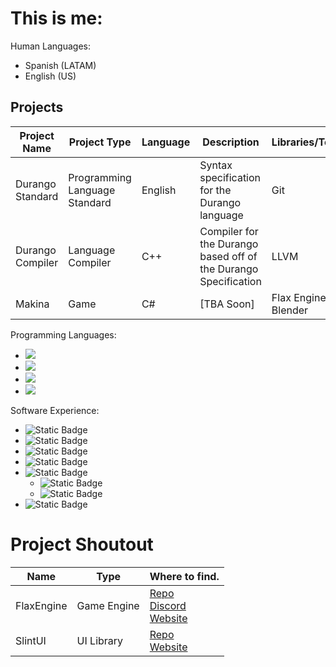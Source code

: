 # This is me:
Human Languages: 
* Spanish (LATAM)
* English (US)

## Projects
| Project Name        | Project Type                        | Language | Description                                                        | Libraries/Tools      |
|---------------------|-------------------------------------|----------|--------------------------------------------------------------------|----------------------|
| Durango<br>Standard | Programming<br>Language<br>Standard | English  | Syntax specification for the Durango language                      | Git                  |
| Durango<br>Compiler | Language<br>Compiler                | C++      | Compiler for the Durango based off of the Durango<br>Specification | LLVM                 |
| Makina              | Game                                | C#       | [TBA Soon]                                                         | Flax Engine, Blender | 

Programming Languages:
* ![](https://img.shields.io/badge/-C++-blue?logo=cplusplus)
* ![](https://img.shields.io/badge/-CSharp-purple?logo=csharp)
* ![](https://img.shields.io/badge/-Python-gold?logo=python)
* ![](https://img.shields.io/badge/-JavaScript-black?logo=javascript)

Software Experience:
* ![Static Badge](https://img.shields.io/badge/-VSCode-white?style=flat&logo=visualstudiocode&logoColor=blue&labelColor=black&color=gray)
* ![Static Badge](https://img.shields.io/badge/-Sketchup-blue?style=flat&logo=sketchup&labelColor=black&logoColor=blue)
* ![Static Badge](https://img.shields.io/badge/-Blender-orange?style=flat&logo=blender&labelColor=black)
* ![Static Badge](https://img.shields.io/badge/-Git-red?style=flat&logo=git&labelColor=black)
* ![Static Badge](https://img.shields.io/badge/-Linux-white?style=flat&logo=linux&labelColor=black)
  * ![Static Badge](https://img.shields.io/badge/-ARCH-darkblue?style=flat&logo=archlinux&labelColor=black)
  * ![Static Badge](https://img.shields.io/badge/-Ubuntu-darkorange?style=flat&logo=kubuntu&labelColor=black)
* ![Static Badge](https://img.shields.io/badge/-FlaxEngine-blue)


# Project Shoutout
| Name       | Type        | Where to find.                                                                                                              |
|------------|-------------|-----------------------------------------------------------------------------------------------------------------------------|
| FlaxEngine | Game Engine | [Repo](https://github.com/FlaxEngine/FlaxEngine)<br>[Discord](https://discord.gg/flax)<br>[Website](https://flaxengine.com) |
| SlintUI    | UI Library  | [Repo](https://github.com/slint-ui/slint)<br>[Website](https://slint.dev)                                                   |
